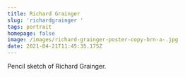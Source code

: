 ```yaml
---
title: Richard Grainger
slug: 'richardgrainger '
tags: portrait
homepage: false
image: /images/richard-grainger-poster-copy-brn-a-.jpg
date: 2021-04-21T11:45:35.175Z
---
```

Pencil sketch of Richard Grainger.
